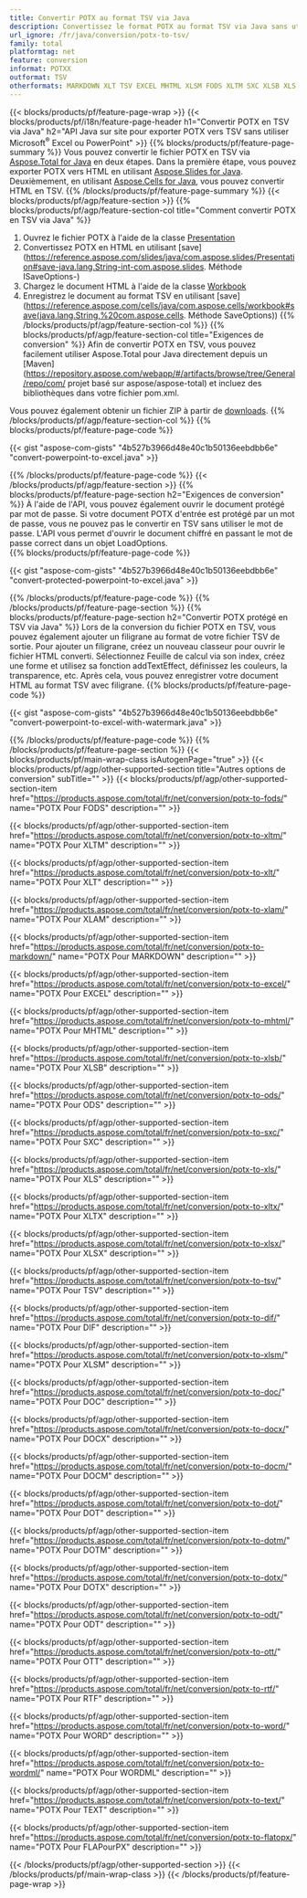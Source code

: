 ```yaml
---
title: Convertir POTX au format TSV via Java
description: Convertissez le format POTX au format TSV via Java sans utiliser Microsoft Excel ou PowerPoint
url_ignore: /fr/java/conversion/potx-to-tsv/
family: total
platformtag: net
feature: conversion
informat: POTXX
outformat: TSV
otherformats: MARKDOWN XLT TSV EXCEL MHTML XLSM FODS XLTM SXC XLSB XLS DIF XLTX XLAM XLSX ODS DOC DOCX DOCM DOT DOTM DOTX ODT OTT RTF WORD WORDML TEXT FLATOPX
---
```

{{< blocks/products/pf/feature-page-wrap >}}
{{< blocks/products/pf/i18n/feature-page-header h1="Convertir POTX en TSV via Java" h2="API Java sur site pour exporter POTX vers TSV sans utiliser Microsoft<sup>&reg;</sup> Excel ou PowerPoint" >}}
{{% blocks/products/pf/feature-page-summary %}}
Vous pouvez convertir le fichier POTX en TSV via [Aspose.Total for Java](https://products.aspose.com/total/java/) en deux étapes. Dans la première étape, vous pouvez exporter POTX vers HTML en utilisant [Aspose.Slides for Java](https://products.aspose.com/slides/java/). Deuxièmement, en utilisant [Aspose.Cells for Java](https://products.aspose.com/cells/java/), vous pouvez convertir HTML en TSV.
{{% /blocks/products/pf/feature-page-summary  %}}
{{< blocks/products/pf/agp/feature-section >}}
{{% blocks/products/pf/agp/feature-section-col title="Comment convertir POTX en TSV via Java" %}}
1. Ouvrez le fichier POTX à l'aide de la classe [Presentation](https://reference.aspose.com/slides/java/com.aspose.slides/Presentation)
2. Convertissez POTX en HTML en utilisant [save](https://reference.aspose.com/slides/java/com.aspose.slides/Presentation#save-java.lang.String-int-com.aspose.slides. Méthode ISaveOptions-)
3. Chargez le document HTML à l'aide de la classe [Workbook](https://reference.aspose.com/cells/java/com.aspose.cells/Workbook)
4. Enregistrez le document au format TSV en utilisant [save](https://reference.aspose.com/cells/java/com.aspose.cells/workbook#save(java.lang.String,%20com.aspose.cells. Méthode SaveOptions))
{{% /blocks/products/pf/agp/feature-section-col %}}
{{% blocks/products/pf/agp/feature-section-col title="Exigences de conversion" %}}
Afin de convertir POTX en TSV, vous pouvez facilement utiliser Aspose.Total pour Java directement depuis un [Maven](https://repository.aspose.com/webapp/#/artifacts/browse/tree/General/repo/com/ projet basé sur aspose/aspose-total) et incluez des bibliothèques dans votre fichier pom.xml.

Vous pouvez également obtenir un fichier ZIP à partir de [downloads](https://downloads.aspose.com/total/java).
{{% /blocks/products/pf/agp/feature-section-col %}}
{{% blocks/products/pf/feature-page-code %}}

{{< gist "aspose-com-gists" "4b527b3966d48e40c1b50136eebdbb6e" "convert-powerpoint-to-excel.java" >}}


{{% /blocks/products/pf/feature-page-code %}}
{{< /blocks/products/pf/agp/feature-section >}}
{{% blocks/products/pf/feature-page-section  h2="Exigences de conversion" %}}
À l'aide de l'API, vous pouvez également ouvrir le document protégé par mot de passe. Si votre document POTX d'entrée est protégé par un mot de passe, vous ne pouvez pas le convertir en TSV sans utiliser le mot de passe. L'API vous permet d'ouvrir le document chiffré en passant le mot de passe correct dans un objet LoadOptions.  
{{% blocks/products/pf/feature-page-code %}}

{{< gist "aspose-com-gists" "4b527b3966d48e40c1b50136eebdbb6e" "convert-protected-powerpoint-to-excel.java" >}}

{{% /blocks/products/pf/feature-page-code  %}}
{{% /blocks/products/pf/feature-page-section %}}
{{% blocks/products/pf/feature-page-section  h2="Convertir POTX protégé en TSV via Java" %}}
Lors de la conversion du fichier POTX en TSV, vous pouvez également ajouter un filigrane au format de votre fichier TSV de sortie. Pour ajouter un filigrane, créez un nouveau classeur pour ouvrir le fichier HTML converti. Sélectionnez Feuille de calcul via son index, créez une forme et utilisez sa fonction addTextEffect, définissez les couleurs, la transparence, etc. Après cela, vous pouvez enregistrer votre document HTML au format TSV avec filigrane. 
{{% blocks/products/pf/feature-page-code %}}

{{< gist "aspose-com-gists" "4b527b3966d48e40c1b50136eebdbb6e" "convert-powerpoint-to-excel-with-watermark.java" >}}

{{% /blocks/products/pf/feature-page-code  %}}
{{% /blocks/products/pf/feature-page-section %}}
{{< blocks/products/pf/main-wrap-class isAutogenPage="true" >}}
{{< blocks/products/pf/agp/other-supported-section title="Autres options de conversion" subTitle="" >}}
{{< blocks/products/pf/agp/other-supported-section-item href="https://products.aspose.com/total/fr/net/conversion/potx-to-fods/" name="POTX Pour FODS" description="" >}}

{{< blocks/products/pf/agp/other-supported-section-item href="https://products.aspose.com/total/fr/net/conversion/potx-to-xltm/" name="POTX Pour XLTM" description="" >}}

{{< blocks/products/pf/agp/other-supported-section-item href="https://products.aspose.com/total/fr/net/conversion/potx-to-xlt/" name="POTX Pour XLT" description="" >}}

{{< blocks/products/pf/agp/other-supported-section-item href="https://products.aspose.com/total/fr/net/conversion/potx-to-xlam/" name="POTX Pour XLAM" description="" >}}

{{< blocks/products/pf/agp/other-supported-section-item href="https://products.aspose.com/total/fr/net/conversion/potx-to-markdown/" name="POTX Pour MARKDOWN" description="" >}}

{{< blocks/products/pf/agp/other-supported-section-item href="https://products.aspose.com/total/fr/net/conversion/potx-to-excel/" name="POTX Pour EXCEL" description="" >}}

{{< blocks/products/pf/agp/other-supported-section-item href="https://products.aspose.com/total/fr/net/conversion/potx-to-mhtml/" name="POTX Pour MHTML" description="" >}}

{{< blocks/products/pf/agp/other-supported-section-item href="https://products.aspose.com/total/fr/net/conversion/potx-to-xlsb/" name="POTX Pour XLSB" description="" >}}

{{< blocks/products/pf/agp/other-supported-section-item href="https://products.aspose.com/total/fr/net/conversion/potx-to-ods/" name="POTX Pour ODS" description="" >}}

{{< blocks/products/pf/agp/other-supported-section-item href="https://products.aspose.com/total/fr/net/conversion/potx-to-sxc/" name="POTX Pour SXC" description="" >}}

{{< blocks/products/pf/agp/other-supported-section-item href="https://products.aspose.com/total/fr/net/conversion/potx-to-xls/" name="POTX Pour XLS" description="" >}}

{{< blocks/products/pf/agp/other-supported-section-item href="https://products.aspose.com/total/fr/net/conversion/potx-to-xltx/" name="POTX Pour XLTX" description="" >}}

{{< blocks/products/pf/agp/other-supported-section-item href="https://products.aspose.com/total/fr/net/conversion/potx-to-xlsx/" name="POTX Pour XLSX" description="" >}}

{{< blocks/products/pf/agp/other-supported-section-item href="https://products.aspose.com/total/fr/net/conversion/potx-to-tsv/" name="POTX Pour TSV" description="" >}}

{{< blocks/products/pf/agp/other-supported-section-item href="https://products.aspose.com/total/fr/net/conversion/potx-to-dif/" name="POTX Pour DIF" description="" >}}

{{< blocks/products/pf/agp/other-supported-section-item href="https://products.aspose.com/total/fr/net/conversion/potx-to-xlsm/" name="POTX Pour XLSM" description="" >}}

{{< blocks/products/pf/agp/other-supported-section-item href="https://products.aspose.com/total/fr/net/conversion/potx-to-doc/" name="POTX Pour DOC" description="" >}}

{{< blocks/products/pf/agp/other-supported-section-item href="https://products.aspose.com/total/fr/net/conversion/potx-to-docx/" name="POTX Pour DOCX" description="" >}}

{{< blocks/products/pf/agp/other-supported-section-item href="https://products.aspose.com/total/fr/net/conversion/potx-to-docm/" name="POTX Pour DOCM" description="" >}}

{{< blocks/products/pf/agp/other-supported-section-item href="https://products.aspose.com/total/fr/net/conversion/potx-to-dot/" name="POTX Pour DOT" description="" >}}

{{< blocks/products/pf/agp/other-supported-section-item href="https://products.aspose.com/total/fr/net/conversion/potx-to-dotm/" name="POTX Pour DOTM" description="" >}}

{{< blocks/products/pf/agp/other-supported-section-item href="https://products.aspose.com/total/fr/net/conversion/potx-to-dotx/" name="POTX Pour DOTX" description="" >}}

{{< blocks/products/pf/agp/other-supported-section-item href="https://products.aspose.com/total/fr/net/conversion/potx-to-odt/" name="POTX Pour ODT" description="" >}}

{{< blocks/products/pf/agp/other-supported-section-item href="https://products.aspose.com/total/fr/net/conversion/potx-to-ott/" name="POTX Pour OTT" description="" >}}

{{< blocks/products/pf/agp/other-supported-section-item href="https://products.aspose.com/total/fr/net/conversion/potx-to-rtf/" name="POTX Pour RTF" description="" >}}

{{< blocks/products/pf/agp/other-supported-section-item href="https://products.aspose.com/total/fr/net/conversion/potx-to-word/" name="POTX Pour WORD" description="" >}}

{{< blocks/products/pf/agp/other-supported-section-item href="https://products.aspose.com/total/fr/net/conversion/potx-to-wordml/" name="POTX Pour WORDML" description="" >}}

{{< blocks/products/pf/agp/other-supported-section-item href="https://products.aspose.com/total/fr/net/conversion/potx-to-text/" name="POTX Pour TEXT" description="" >}}

{{< blocks/products/pf/agp/other-supported-section-item href="https://products.aspose.com/total/fr/net/conversion/potx-to-flatopx/" name="POTX Pour FLAPourPX" description="" >}}


{{< /blocks/products/pf/agp/other-supported-section >}}
{{< /blocks/products/pf/main-wrap-class >}}
{{< /blocks/products/pf/feature-page-wrap >}}